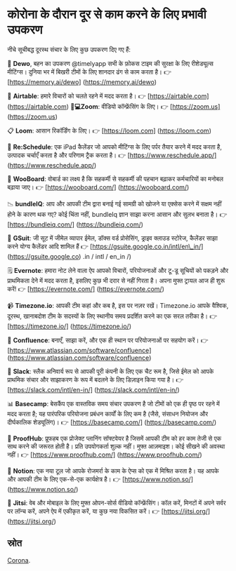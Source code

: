 # कोरोना के दौरान दूर से काम करने के लिए प्रभावी उपकरण

नीचे सूचीबद्ध दूरस्थ संचार के लिए कुछ उपकरण दिए गए हैं:

🎯 **Dewo**, बहन का उपकरण @timelyapp सभी के फ़ोकस टाइम की सुरक्षा के लिए रीशेड्यूल्स मीटिंग्स। दुनिया भर में बिखरी टीमों के लिए शानदार ढंग से काम करता है। 👉 [https://memory.ai/dewo] (https://memory.ai/dewo)

📃 **Airtable**: हमारे विचारों को चलते रहने में मदद करता है। 👉 [https://airtable.com] (https://airtable.com)
👩‍**💻Zoom**: वीडियो कॉन्फ्रेंसिंग के लिए। 👉 [https://zoom.us] (https://zoom.us)

📋 **Loom**: आसान रिकॉर्डिंग के लिए। 👉 [https://loom.com] (https://loom.com)

📅 **Re:Schedule**: एक iPad कैलेंडर जो आपको मीटिंग्स के लिए पर्पर तैयार करने में मदद करता है, उत्पादक चर्चाएँ करता है और परिणाम ट्रैक करता है। 👉 [https://www.reschedule.app/] (https://www.reschedule.app/)

📖 **WooBoard**: वोबार्ड का लक्ष्य है कि सहकर्मी से सहकर्मी की पहचान बढ़ाकर कर्मचारियों का मनोबल बढ़ाया जाए। 👉 [https://wooboard.com/] (https://wooboard.com/)

📉 **bundleIQ**: आप और आपकी टीम द्वारा बनाई गई सामग्री को खोजने या एक्सेस करने में सक्षम नहीं होने के कारण थक गए? कोई चिंता नहीं, bundleIq ज्ञान साझा करना आसान और सुलभ बनाता है। 👉 [https://bundleiq.com/] (https://bundleiq.com/)

📑 **GSuit**: जी सूट में जीमेल व्यापार ईमेल, डॉक्स वर्ड प्रोसेसिंग, ड्राइव क्लाउड स्टोरेज, कैलेंडर साझा करने योग्य कैलेंडर आदि शामिल हैं 👉 [https://gsuite.google.co.in/intl/en\_in/] (https://gsuite.google.co) .in / intl / en_in /)

🗒 **Evernote**: हमारा नोट लेने वाला ऐप आपको विचारों, परियोजनाओं और टू-डू सूचियों को पकड़ने और प्राथमिकता देने में मदद करता है, इसलिए कुछ भी दरार से नहीं गिरता है। अपना मुफ्त ट्रायल आज ही शुरू करें! 👉 [https://evernote.com/] (https://evernote.com/)

📹 **Timezone.io**: आपकी टीम कहां और कब है, इस पर नज़र रखें। Timezone.io आपके वैश्विक, दूरस्थ, खानाबदोश टीम के सदस्यों के लिए स्थानीय समय प्रदर्शित करने का एक सरल तरीका है। 👉 [https://timezone.io/] (https://timezone.io/)

📏 **Confluence**: बनाएँ, साझा करें, और एक ही स्थान पर परियोजनाओं पर सहयोग करें। 👉 [https://www.atlassian.com/software/confluence] (https://www.atlassian.com/software/confluence)

🔗 **Slack**: स्लैक अनिवार्य रूप से आपकी पूरी कंपनी के लिए एक चैट रूम है, जिसे ईमेल को आपके प्राथमिक संचार और साझाकरण के रूप में बदलने के लिए डिज़ाइन किया गया है। 👉 [https://slack.com/intl/en-in/] (https://slack.com/intl/en-in/)

📊 **Basecamp**: बेसकैंप एक वास्तविक समय संचार उपकरण है जो टीमों को एक ही पृष्ठ पर रहने में मदद करता है; यह पारंपरिक परियोजना प्रबंधन कार्यों के लिए कम है (जैसे, संसाधन नियोजन और दीर्घकालिक शेड्यूलिंग)। 👉 [https://basecamp.com/] (https://basecamp.com/)

💌 **ProofHub**: प्रूफहब एक प्रोजेक्ट प्लानिंग सॉफ्टवेयर है जिसमें आपकी टीम को हर काम तेजी से एक साथ करने की जरूरत होती है। प्रति उपयोगकर्ता शुल्क नहीं। मुफ्त आज़माइश। कोई सीखने की अवस्था नहीं। 👉 [https://www.proofhub.com/] (https://www.proofhub.com/)

📓 **Notion**: एक नया टूल जो आपके रोजमर्रा के काम के ऐप्स को एक में मिश्रित करता है। यह आपके और आपकी टीम के लिए एक-से-एक कार्यक्षेत्र है। 👉 [https://www.notion.so/] (https://www.notion.so/)

🧾 **Jitsi**: वेब और मोबाइल के लिए मुफ्त ओपन-सोर्स वीडियो कॉन्फ्रेंसिंग। कॉल करें, मिनटों में अपने सर्वर पर लॉन्च करें, अपने ऐप में एकीकृत करें, या कुछ नया विकसित करें। 👉 [https://jitsi.org/] (https://jitsi.org/)

## स्रोत

[Corona](https://github.com/AllenAJ/Corona).

